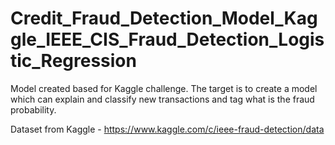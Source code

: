 # Credit_Fraud_Detection_Model_Kaggle_IEEE_CIS_Fraud_Detection_Logistic_Regression
Model created based for Kaggle challenge. The target is to create a model which can explain and classify new transactions and tag what is the fraud probability.     

Dataset from Kaggle - https://www.kaggle.com/c/ieee-fraud-detection/data
